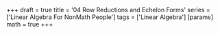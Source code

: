+++
draft = true
title = '04 Row Reductions and Echelon Forms' 
series = ['Linear Algebra For NonMath People']
tags = ['Linear Algebra']
[params]
math = true
+++